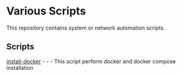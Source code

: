 # Various Scripts

This repository contains system or network automation scripts.

## Scripts 
[install-docker](https://github.com/helmutsvd/various-scripts/blob/main/install-docker) - - - This script perform docker and docker compose installation
